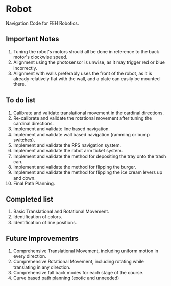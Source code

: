 # Robot 
Navigation Code for FEH Robotics.
## Important Notes
1. Tuning the robot's motors should all be done in reference to the back motor's clockwise speed.
2. Alignment using the photosensor is unwise, as it may trigger red or blue incorrectly.
3. Alignment with walls preferably uses the front of the robot, as it is already relatively flat with the wall, and a plate can easily be mounted there.
## To do list
1. Calibrate and validate translational movement in the cardinal directions.
2. Re-calibrate and validate the rotational movement after tuning the cardinal directions.
2. Implement and validate line based navigation.
3. Implement and validate wall based navigation (ramming or bump switches).
4. Implement and validate the RPS navigation system.
5. Implement and validate the robot arm ticket system.
6. Implement and validate the method for depositing the tray onto the trash can.
7. Implement and validate the method for flipping the burger.
8. Implement and validate the method for flipping the ice cream levers up and down.
9. Final Path Planning.
## Completed list
1. Basic Translational and Rotational Movement.
2. Identification of colors.
3. Identification of line positions.
## Future Improvementrs
1. Comprehensive Translational Movement, including uniform motion in every direction.
2. Comprehensive Rotational Movement, including rotating while translating in any direction.
3. Comprehensive fall back modes for each stage of the course.
4. Curve based path planning (exotic and unneeded)
